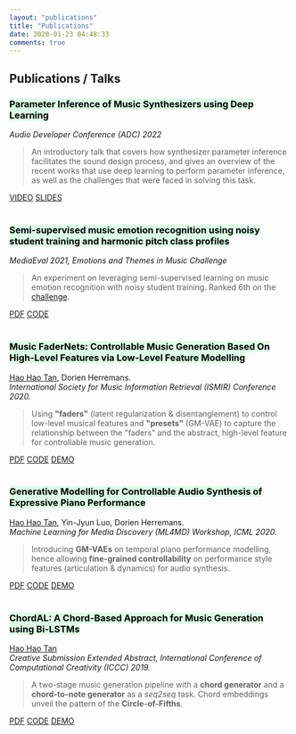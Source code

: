 ```yaml
---
layout: "publications"
title: "Publications"
date: 2020-01-23 04:48:33
comments: true
---
```

## Publications / Talks

<h3><mark style="background-color: rgba(39,243,106,0.15);">Parameter Inference of Music Synthesizers using Deep Learning</mark></h3>
<i>Audio Developer Conference (ADC) 2022</i>

> An introductory talk that covers how synthesizer parameter inference facilitates the sound design process, and gives an overview of the recent works that use deep learning to perform parameter inference, as well as the challenges that were faced in solving this task.

<div class="page-tags">
    <a class="item" href="https://www.youtube.com/watch?v=nZ560W6bA3o">VIDEO</a>
    <a class="item" href="https://docs.google.com/presentation/d/1PA4fom6QvCW_YG8L0MMVumrAluljcymndNlaK2HW5t0/edit">SLIDES</a>
</div>

<br/>

<h3><mark style="background-color: rgba(39,243,106,0.15);">Semi-supervised music emotion recognition using noisy student training and harmonic pitch class profiles</mark></h3>
<i>MediaEval 2021, Emotions and Themes in Music Challenge</i>

> An experiment on leveraging semi-supervised learning on music emotion recognition with noisy student training. Ranked 6th on the [challenge](https://multimediaeval.github.io/2021-Emotion-and-Theme-Recognition-in-Music-Task/results).

<div class="page-tags">
    <a class="item" href="https://arxiv.org/pdf/2112.00702.pdf">PDF</a>
    <a class="item" href="https://github.com/gudgud96/noisy-student-emotion-training">CODE</a>
</div>

<br/>

<h3><mark style="background-color: rgba(39,243,106,0.15);">Music FaderNets: Controllable Music Generation Based On High-Level Features via Low-Level Feature Modelling</mark></h3>
<ins>Hao Hao Tan</ins>, Dorien Herremans.<br/>
<i>International Society for Music Information Retrieval (ISMIR) Conference 2020.</i>

> Using **"faders"** (latent regularization & disentanglement) to control low-level musical features and **"presets"** (GM-VAE) to capture the relationship between the "faders" and the abstract, high-level feature for controllable music generation.

<div class="page-tags">
    <a class="item" href="https://arxiv.org/pdf/2007.15474.pdf">PDF</a>
    <a class="item" href="https://github.com/gudgud96/music-fader-nets">CODE</a>
    <a class="item" href="https://music-fadernets.github.io/">DEMO</a>
</div>

<br/>

<h3><mark style="background-color: rgba(39,243,106,0.15);">Generative Modelling for Controllable Audio Synthesis of Expressive Piano Performance</mark></h3>
<ins>Hao Hao Tan</ins>, Yin-Jyun Luo, Dorien Herremans.<br/>
<i>Machine Learning for Media Discovery (ML4MD) Workshop, ICML 2020.</i>

> Introducing **GM-VAEs** on temporal piano performance modelling, hence allowing **fine-grained controllability** on performance style features (articulation & dynamics) for audio synthesis.

<div class="page-tags">
    <a class="item" href="https://arxiv.org/pdf/2006.09833.pdf">PDF</a>
    <a class="item" href="https://github.com/gudgud96/piano-synthesis">CODE</a>
    <a class="item" href="https://piano-performance-synthesis.github.io/">DEMO</a>
</div>

<br/>

<h3><mark style="background-color: rgba(39,243,106,0.15);">ChordAL: A Chord-Based Approach for Music Generation using Bi-LSTMs</mark></h3>
<ins>Hao Hao Tan</ins><br/>
<i>Creative Submission Extended Abstract, International Conference of Computational Creativity (ICCC) 2019.</i>

> A two-stage music generation pipeline with a **chord generator** and a **chord-to-note generator** as a *seq2seq* task. Chord embeddings unveil the pattern of the **Circle-of-Fifths**.

<div class="page-tags">
    <a class="item" href="http://computationalcreativity.net/iccc2019/papers/iccc19-demo-9.pdf">PDF</a>
    <a class="item" href="https://github.com/gudgud96/ChordAL">CODE</a>
    <a class="item" href="https://soundcloud.com/hord-hord-basedomposer">DEMO</a>
</div>